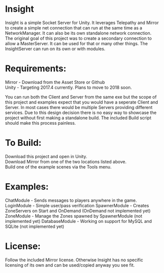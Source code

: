 # Insight  
Insight is a simple Socket Server for Unity. It leverages Telepathy and Mirror to create a simple net connection that can run at the same time as a NetworkManager. It can also be its own standalone network connection. The original goal of this project was to create a secondary connection to allow a MasterServer. It can be used for that or many other things. The InsightServer can run on its own or with modules.

# Requirements:  
Mirror - Download from the Asset Store or Github  
Unity - Targeting 2017.4 currently. Plans to move to 2018 soon.  

You can run both the Client and Server from the same exe but the scope of this project and examples expect that you would have a seperate Client and Server. In most cases there would be multiple Servers providing different services. Due to this design decision there is no easy way to showcase the project without first making a standalone build. The included Build script should make this process painless.

# To Build:  
Download this project and open in Unity.  
Download Mirror from one of the two locations listed above.  
Build one of the example scenes via the Tools menu.

# Examples:  
ChatModule - Sends messages to players anywhere in the game.
LoginModule - Simple user/pass verification
SpawnerModule - Creates ZoneServers on Start and OnDemand (OnDemand not implemented yet)  
ZoneModule - Manage the Zones spawned by SpawnerModule (not implemented yet) 
DatabaseModule - Working on support for MySQL and SQLite (not implemented yet) 

# License:  
Follow the included Mirror license. Otherwise Insight has no specific licensing of its own and can be used/copied anyway you see fit.
